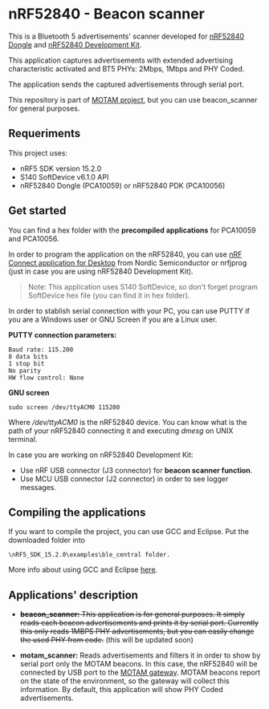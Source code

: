 # nRF52840 - Beacon scanner #

This is a Bluetooth 5 advertisements' scanner developed for [nRF52840 Dongle](https://www.nordicsemi.com/eng/Products/nRF52840-Dongle) and [nRF52840 Development Kit](https://www.nordicsemi.com/eng/Products/nRF52840-DK).

This application captures advertisements with extended advertising characteristic activated and BT5 PHYs: 2Mbps, 1Mbps and PHY Coded.

The application sends the captured advertisements through serial port.

This repository is part of [MOTAM project](https://www.nics.uma.es/projects/motam), but you can use beacon_scanner for general purposes.

## Requeriments

This project uses:
-   nRF5 SDK version 15.2.0
-   S140 SoftDevice v6.1.0 API
-   nRF52840 Dongle (PCA10059) or nRF52840 PDK (PCA10056)

## Get started

You can find a hex folder with the **precompiled applications** for PCA10059 and PCA10056.

In order to program the application on the nRF52840, you can use [nRF Connect application for Desktop](https://www.nordicsemi.com/eng/Products/Bluetooth-low-energy/nRF-Connect-for-Desktop) from Nordic Semiconductor or nrfjprog (just in case you are using nRF52840 Development Kit).

> Note: This application uses S140 SoftDevice, so don't forget program
> SoftDevice hex file (you can find it in hex folder).

In order to stablish serial connection with your PC, you can use PUTTY if you are a Windows user or GNU Screen if you are a Linux user.

**PUTTY connection parameters:**

    Baud rate: 115.200
    8 data bits
    1 stop bit
    No parity
    HW flow control: None

**GNU screen**

    sudo screen /dev/ttyACM0 115200
    
Where */dev/ttyACM0* is the nRF52840 device. You can know what is the path of your nRF52840 connecting it and executing *dmesg* on UNIX terminal.

In case you are working on nRF52840 Development Kit:

- Use nRF USB connector (J3 connector) for **beacon scanner function**.
- Use MCU USB connector (J2 connector) in order to see logger messages.

## Compiling the applications

If you want to compile the project, you can use GCC and Eclipse. Put the downloaded folder into 
	
	\nRF5_SDK_15.2.0\examples\ble_central folder.
	
More info about using GCC and Eclipse [here](https://devzone.nordicsemi.com/tutorials/b/getting-started/posts/development-with-gcc-and-eclipse).

## Applications' description

- ~~**beacon_scanner:** This application is for general purposes. It simply reads each beacon advertisements and prints it by serial port. Currently this only reads 1MBPS PHY advertisements, but you can easily change the used PHY from code.~~ (this will be updated soon)

- **motam_scanner:** Reads advertisements and filters it in order to show by serial port only the MOTAM beacons. In this case, the nRF52840 will be connected by USB port to the [MOTAM gateway](https://github.com/nicslabdev/MOTAM-Gateway). MOTAM beacons report on the state of the environment, so the gateway will collect this information. By default, this application will show PHY Coded advertisements.